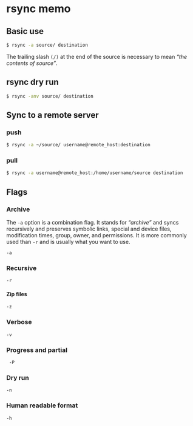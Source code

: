 # rsync memo

## Basic use

```bash
$ rsync -a source/ destination
```

The trailing slash `(/)` at the end of the source is necessary to mean _“the contents of source”_.

## rsync dry run

```bash
$ rsync -anv source/ destination
```

## Sync to a remote server

### push

```bash
$ rsync -a ~/source/ username@remote_host:destination
```

### pull

```bash
$ rsync -a username@remote_host:/home/username/source destination
```

## Flags

### Archive

The `-a` option is a combination flag. It stands for _“archive”_ and syncs recursively and preserves symbolic links, special and device files, modification times, group, owner, and permissions. It is more commonly used than `-r` and is usually what you want to use.

    -a

### Recursive

    -r

#### Zip files

    -z

### Verbose

    -v

### Progress and partial

     -P

### Dry run

    -n

### Human readable format

    -h
